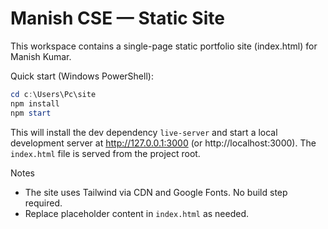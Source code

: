 # Manish CSE — Static Site

This workspace contains a single-page static portfolio site (index.html) for Manish Kumar.

Quick start (Windows PowerShell):

```powershell
cd c:\Users\Pc\site
npm install
npm start
```

This will install the dev dependency `live-server` and start a local development server at http://127.0.0.1:3000 (or http://localhost:3000). The `index.html` file is served from the project root.

Notes
- The site uses Tailwind via CDN and Google Fonts. No build step required.
- Replace placeholder content in `index.html` as needed.
